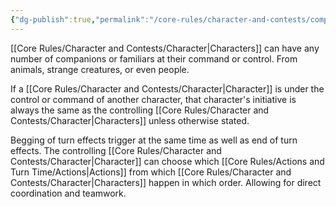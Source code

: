 ```yaml
---
{"dg-publish":true,"permalink":"/core-rules/character-and-contests/companions/"}
---
```


[[Core Rules/Character and Contests/Character\|Characters]] can have any number of companions or familiars at their command or control. From animals, strange creatures, or even people.

If a [[Core Rules/Character and Contests/Character\|Character]] is under the control or command of another character, that character's initiative is always the same as the controlling [[Core Rules/Character and Contests/Character\|Characters]] unless otherwise stated.

Begging of turn effects trigger at the same time as well as end of turn effects. The controlling [[Core Rules/Character and Contests/Character\|Character]] can choose which [[Core Rules/Actions and Turn Time/Actions\|Actions]] from which [[Core Rules/Character and Contests/Character\|Characters]] happen in which order. Allowing for direct coordination and teamwork.